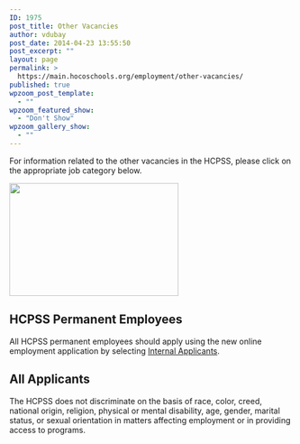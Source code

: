 ```yaml
---
ID: 1975
post_title: Other Vacancies
author: vdubay
post_date: 2014-04-23 13:55:50
post_excerpt: ""
layout: page
permalink: >
  https://main.hocoschools.org/employment/other-vacancies/
published: true
wpzoom_post_template:
  - ""
wpzoom_featured_show:
  - "Don't Show"
wpzoom_gallery_show:
  - ""
---
```

<p>For information related to the other vacancies in the HCPSS, please click on the appropriate job category below.</p>

<img class="pict" src="/f/employment/employ_pic1.jpg" width="300" height="200" alt="" />

<h2>HCPSS Permanent Employees</h2>
<p>All HCPSS permanent employees should apply using the new online employment application by selecting <a href="http://www.applitrack.com/hcpss/onlineapp/" target="_blank">Internal Applicants</a>.</p>

<h2>All Applicants</h2>
<p>The HCPSS does not discriminate on the basis of race, color, creed, national origin, religion, physical or mental disability, age, gender, marital status, or sexual orientation in matters affecting employment or in providing access to programs.</p>